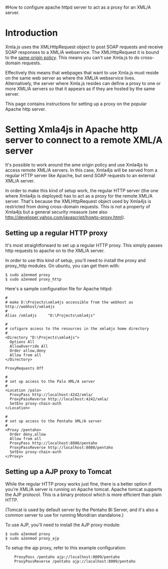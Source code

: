 #How to configure apache httpd server to act as a proxy for an XML/A server.

# Introduction #
Xmla.js uses the XMLHttpRequest object to post SOAP requests and receive SOAP responses to a XML/A webservice. The XMLHttpRequest it is bound to the [same origin policy](http://en.wikipedia.org/wiki/Same_origin_policy). This means you can't use Xmla.js to do cross-domain requests.

Effectively this means that webpages that want to use Xmla.js must reside on the same web server as where the XML/A webservice lives. Alternatively, the server where Xmla.js resides can define a proxy to one or more XML/A servers so that it appears as if they are hosted by the same server.

This page contains instructions for setting up a proxy on the popular Apache http server.

# Setting Xmla4js in Apache http server to connect to a remote XML/A server #
It's possible to work around the ame origin policy and use Xmla4js to access remote XML/A servers. In this case, Xmla4js will be served from a regular HTTP server like Apache, but send SOAP requests to an external XML/A server.

In order to make this kind of setup work, the regular HTTP server (the one where Xmla4js is deployed) has to act as a proxy for the remote XML/A server. That's because the XMLHttpRequest object used by Xmla4js is restricted from doing cross-domain requests. This is not a property of Xmla4js but a general security measure (see also http://developer.yahoo.com/javascript/howto-proxy.html).

## Setting up a regular HTTP proxy ##
It's most straightforward to set up a regular HTTP proxy. This simply passes http requests to apache on to the XML/A server.

In order to use this kind of setup, you'll need to install the proxy and proxy\_http modules. On ubuntu, you can get them with:

```
$ sudo a2enmod proxy
$ sudo a2enmod proxy_http
```

Here's a sample configuration file for Apache httpd:
```
#
# make D:\Projects\xmla4js accessible from the webhost as http://webhost/xmla4js
#
Alias /xmla4js     "D:\Projects\xmla4js"

#
# cofigure access to the resources in the xmla4js home directory
#
<Directory "D:\Projects\xmla4js">
  Options All
  AllowOverride All
  Order allow,deny
  Allow from all
</Directory>

ProxyRequests Off

#
# set up access to the Palo XML/A server
#
<Location /palo>
  ProxyPass http://localhost:4242/xmla/
  ProxyPassReverse http://localhost:4242/xmla/
  SetEnv proxy-chain-auth
</Location>

#
# set up access to the Pentaho XML/A server
#
<Proxy /pentaho>
  Order deny,allow
  Allow from all
  ProxyPass http://localhost:8080/pentaho
  ProxyPassReverse http://localhost:8080/pentaho
  SetEnv proxy-chain-auth
</Proxy>
```

## Setting up a AJP proxy to Tomcat ##
While the regular HTTP proxy works just fine, there is a better option if you're XML/A server is running on Apache tomcat. Apache tomcat supperts the AJP protocol. This is a binary protocol which is more efficient than plain HTTP.

(Tomcat is used by default server by the Pentaho BI Server, and it's also a common server to use for running Mondrian standalone.)

To use AJP, you'll need to install the AJP proxy module:
```
$ sudo a2enmod proxy
$ sudo a2enmod proxy_ajp
```

To setup the ajp proxy, refer to this example configuration:
```
    ProxyPass /pentaho ajp://localhost:8009/pentaho
    ProxyPassReverse /pentaho ajp://localhost:8009/pentaho
```